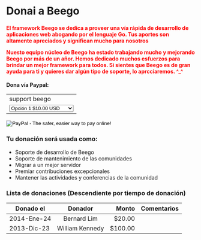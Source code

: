 # Donai a Beego

<h4>
	<b><font color="red">
    <p>El framework Beego se dedica a proveer una vía rápida de desarrollo de aplicaciones web abogando por el lenguaje Go. Tus aportes son altamente apreciados y significan mucho para nosotros </p>
    <p>Nuesto equipo núcleo de Beego ha estado trabajando mucho y mejorando Beego por más de un añor. Hemos dedicado muchos esfuerzos para brindar un mejor framework para todos. Si sientes que Beego es de gran ayuda para ti y quieres dar algún tipo de soporte, lo aprcciaremos. ^_^</p>
	</font></b>
</h4>

<h4>
	<b>Dona vía Paypal:</b>
	<p>
		<form action="https://www.paypal.com/cgi-bin/webscr" method="post" target="_top">
<input type="hidden" name="cmd" value="_s-xclick">
<input type="hidden" name="hosted_button_id" value="MR3MV8ZX9BWJ2">
<table>
<tr><td><input type="hidden" name="on0" value="support beego">support beego</td></tr><tr><td><select name="os0">
	<option value="Option 1">Opción 1 $10.00 USD</option>
	<option value="Option 2">Opción 2 $20.00 USD</option>
	<option value="Option 3">Opción 3 $50.00 USD</option>
	<option value="Option 4">Opción 4 $100.00 USD</option>
	<option value="Option 5">Opción 5 $200.00 USD</option>
	<option value="Option 6">Opción 6 $500.00 USD</option>
	<option value="Option 7">Opción 7 $1,000.00 USD</option>
</select> </td></tr>
</table>
<input type="hidden" name="currency_code" value="USD">
<input type="image" src="https://www.paypalobjects.com/en_US/C2/i/btn/btn_buynowCC_LG.gif" border="0" name="submit" alt="PayPal - The safer, easier way to pay online!">
<img alt="" border="0" src="https://www.paypalobjects.com/en_US/i/scr/pixel.gif" width="1" height="1">
</form>
	</p>
</h4>

### Tu donación será usada como:

- Soporte de desarrollo de Beego
- Soporte de mantenimiento de las comunidades
- Migrar a un mejor servidor
- Premiar contribuciones excepcionales
- Mantener las actividades y conferencias de la comunidad

### Lista de donaciones (Descendiente por tiempo de donación)

| Donado el        | Donador    | Monto   | Comentarios             |
| ---------------- |:---------:| --------:| ----------------------- |
|  2014-Ene-24 | Bernard Lim     | $20.00   |          |
|  2013-Dic-23 | William Kennedy     | $100.00   |          |
